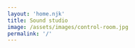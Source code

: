 ```yaml
---
layout: 'home.njk'
title: Sound studio
image: /assets/images/control-room.jpg
permalink: '/'
---
```

